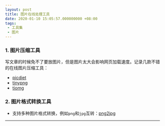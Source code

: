 ```yaml
---
layout: post
title: 图片在线处理工具
date: 2020-01-10 15:05:57.000000000 +08:00
tags: 
 - 工具集
 - 图片
---
```


### 1. 图片压缩工具

写文章的时候免不了要放图片，但是图片太大会影响网页加载速度。记录几款不错的在线图片压缩工具：

- <a href="https://www.picdiet.com/zh-cn" target="_blank">picdiet</a>
- <a href="https://tinypng.com" target="_blank">tinypng</a>
- <a href="https://tiomg.org/image" target="_blank">tiomg</a>

### 2. 图片格式转换工具

- 支持多种图片格式转换，例如`png`和`jpg`互转：<a href="https://png2jpg.com/zh/" target="_blank">png2jpg</a>

<hr />

